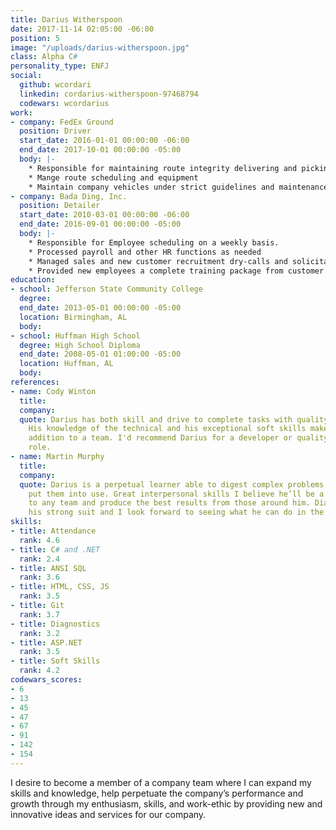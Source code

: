 ```yaml
---
title: Darius Witherspoon
date: 2017-11-14 02:05:00 -06:00
position: 5
image: "/uploads/darius-witherspoon.jpg"
class: Alpha C#
personality_type: ENFJ
social:
  github: wcordari
  linkedin: cordarius-witherspoon-97468794
  codewars: wcordarius
work:
- company: FedEx Ground
  position: Driver
  start_date: 2016-01-01 00:00:00 -06:00
  end_date: 2017-10-01 00:00:00 -05:00
  body: |-
    * Responsible for maintaining route integrity delivering and picking up at various customers in a timely and strictly scheduled manner in order to support the logistical and operational needs of each customer
    * Mange route scheduling and equipment
    * Maintain company vehicles under strict guidelines and maintenance schedules
- company: Bada Ding, Inc.
  position: Detailer
  start_date: 2010-03-01 00:00:00 -06:00
  end_date: 2016-09-01 00:00:00 -05:00
  body: |-
    * Responsible for Employee scheduling on a weekly basis.
    * Processed payroll and other HR functions as needed
    * Managed sales and new customer recruitment dry-calls and solicitation
    * Provided new employees a complete training package from customer standards to basic detailing and customer service skills.
education:
- school: Jefferson State Community College
  degree: 
  end_date: 2013-05-01 00:00:00 -05:00
  location: Birmingham, AL
  body: 
- school: Huffman High School
  degree: High School Diploma
  end_date: 2008-05-01 01:00:00 -05:00
  location: Huffman, AL
  body: 
references:
- name: Cody Winton
  title: 
  company: 
  quote: Darius has both skill and drive to complete tasks with quality and accuracy.
    His knowledge of the technical and his exceptional soft skills make him a great
    addition to a team. I'd recommend Darius for a developer or quality assurance
    role.
- name: Martin Murphy
  title: 
  company: 
  quote: Darius is a perpetual learner able to digest complex problems quickly and
    put them into use. Great interpersonal skills I believe he’ll be a valuable asset
    to any team and produce the best results from those around him. Diagnostics are
    his strong suit and I look forward to seeing what he can do in the wild.
skills:
- title: Attendance
  rank: 4.6
- title: C# and .NET
  rank: 2.4
- title: ANSI SQL
  rank: 3.6
- title: HTML, CSS, JS
  rank: 3.5
- title: Git
  rank: 3.7
- title: Diagnostics
  rank: 3.2
- title: ASP.NET
  rank: 3.5
- title: Soft Skills
  rank: 4.2
codewars_scores:
- 6
- 13
- 45
- 47
- 67
- 91
- 142
- 154
---
```


I desire to become a member of a company team where I can expand my skills and knowledge, help perpetuate the company’s performance and growth through my enthusiasm, skills, and work-ethic by providing new and innovative ideas and services for our company.